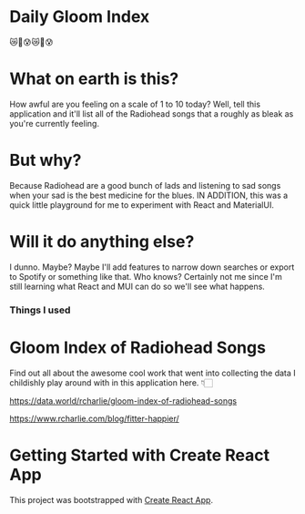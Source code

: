 # Daily Gloom Index #
😿🎸😰😿🎸😰

# What on earth is this?
How awful are you feeling on a scale of 1 to 10 today? Well, tell this application and it'll list all of the Radiohead songs that a roughly as bleak as you're currently feeling.

# But why?
Because Radiohead are a good bunch of lads and listening to sad songs when your sad is the best medicine for the blues. IN ADDITION, this was a quick little playground for me to experiment with React and MaterialUI.

# Will it do anything else?
I dunno. Maybe? Maybe I'll add features to narrow down searches or export to Spotify or something like that. Who knows? Certainly not me since I'm still learning what React and MUI can do so we'll see what happens.

### Things I used ###

# Gloom Index of Radiohead Songs
Find out all about the awesome cool work that went into collecting the data I childishly play around with in this application here. 👇🏻

https://data.world/rcharlie/gloom-index-of-radiohead-songs

https://www.rcharlie.com/blog/fitter-happier/

# Getting Started with Create React App

This project was bootstrapped with [Create React App](https://github.com/facebook/create-react-app).
